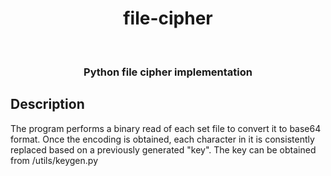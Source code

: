 <h1 align="center">
  file-cipher
</h1>

<br/>

<h3 align="center">
  Python file cipher implementation
</h3>

## Description

The program performs a binary read of each set file to convert it to base64 format. Once the encoding is obtained, each character in it is consistently replaced based on a previously generated "key". The key can be obtained from /utils/keygen.py
